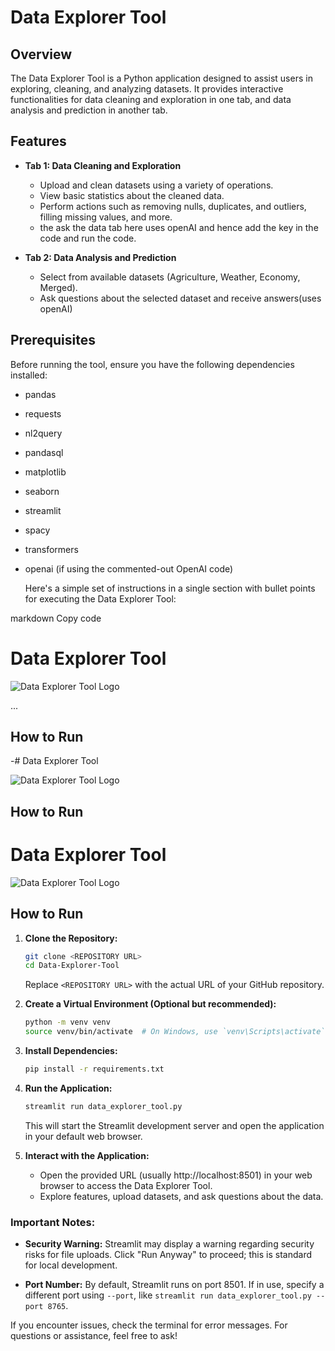 # Data Explorer Tool

## Overview

The Data Explorer Tool is a Python application designed to assist users in exploring, cleaning, and analyzing datasets. It provides interactive functionalities for data cleaning and exploration in one tab, and data analysis and prediction in another tab.

## Features

- **Tab 1: Data Cleaning and Exploration**
  - Upload and clean datasets using a variety of operations.
  - View basic statistics about the cleaned data.
  - Perform actions such as removing nulls, duplicates, and outliers, filling missing values, and more.
  - the ask the data tab here uses openAI and hence add the key in the code and run the code.

- **Tab 2: Data Analysis and Prediction**
  - Select from available datasets (Agriculture, Weather, Economy, Merged).
  - Ask questions about the selected dataset and receive answers(uses openAI)

## Prerequisites

Before running the tool, ensure you have the following dependencies installed:

- pandas
- requests
- nl2query
- pandasql
- matplotlib
- seaborn
- streamlit
- spacy
- transformers
- openai (if using the commented-out OpenAI code)

  Here's a simple set of instructions in a single section with bullet points for executing the Data Explorer Tool:

markdown
Copy code
# Data Explorer Tool

![Data Explorer Tool Logo](<URL TO LOGO OR IMAGE>)

...

## How to Run

-# Data Explorer Tool

![Data Explorer Tool Logo](<URL TO LOGO OR IMAGE>)

## How to Run

# Data Explorer Tool

![Data Explorer Tool Logo](<URL TO LOGO OR IMAGE>)

## How to Run

1. **Clone the Repository:**
    ```bash
    git clone <REPOSITORY URL>
    cd Data-Explorer-Tool
    ```
    Replace `<REPOSITORY URL>` with the actual URL of your GitHub repository.

2. **Create a Virtual Environment (Optional but recommended):**
    ```bash
    python -m venv venv
    source venv/bin/activate  # On Windows, use `venv\Scripts\activate`
    ```

3. **Install Dependencies:**
    ```bash
    pip install -r requirements.txt
    ```

4. **Run the Application:**
    ```bash
    streamlit run data_explorer_tool.py
    ```
    This will start the Streamlit development server and open the application in your default web browser.

5. **Interact with the Application:**
    - Open the provided URL (usually http://localhost:8501) in your web browser to access the Data Explorer Tool.
    - Explore features, upload datasets, and ask questions about the data.

### Important Notes:

- **Security Warning:** Streamlit may display a warning regarding security risks for file uploads. Click "Run Anyway" to proceed; this is standard for local development.

- **Port Number:** By default, Streamlit runs on port 8501. If in use, specify a different port using `--port`, like `streamlit run data_explorer_tool.py --port 8765`.

If you encounter issues, check the terminal for error messages. For questions or assistance, feel free to ask!

